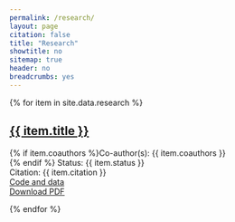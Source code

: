 ```yaml
---
permalink: /research/
layout: page
citation: false
title: "Research"
showtitle: no
sitemap: true
header: no
breadcrumbs: yes
---
```



{% for item in site.data.research %}

<h2 class="subheader"><a href="{{ item.pdfurl }}">{{ item.title }}</a></h2>
  {% if item.coauthors %}<span class="icon-edit pr5"></span>Co-author(s): {{ item.coauthors }}<br>{% endif %} 
  <span class="icon-cog pr5"></span>Status: {{ item.status }}<br>
  <span class="icon-cog pr5"></span>Citation: {{ item.citation }}<br>
  <span class="icon-lab-flask pr5"></span><a href="{{ item.repo }}">Code and data</a><br>
  <span class="icon-export pr5"></span><a href="{{ item.pdfurl }}">Download PDF</a>

{% endfor %}